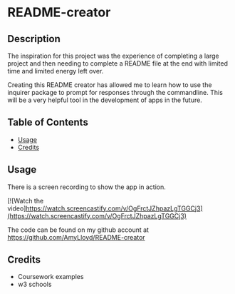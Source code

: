 # README-creator

## Description
The inspiration for this project was the experience of completing a large project and then needing to complete a README file at the end with limited time and limited energy left over. 

Creating this README creator has allowed me to learn how to use the inquirer package to prompt for responses through the commandline. This will be a very helpful tool in the development of apps in the future. 

## Table of Contents
- [Usage](#usage)
- [Credits](#credits)

## Usage
There is a screen recording to show the app in action.

[![Watch the video]https://watch.screencastify.com/v/OgFrctJZhpazLgTGGCj3](https://watch.screencastify.com/v/OgFrctJZhpazLgTGGCj3)

The code can be found on my github account at https://github.com/AmyLloyd/README-creator 

## Credits
- Coursework examples
- w3 schools
